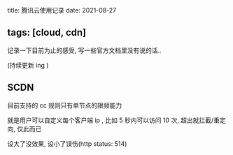 title: 腾讯云使用记录
date: 2021-08-27

tags: [cloud, cdn]
---

记录一下目前为止的感受, 写一些官方文档里没有说的话..

(持续更新 ing )

<!--more-->

## SCDN

目前支持的 cc 规则只有单节点的限频能力

就是用户可以自定义每个客户端 ip , 比如 5 秒内可以访问 10 次, 超出就拦截/重定向, 仅此而已

设大了没效果, 设小了误伤(http status: 514)

